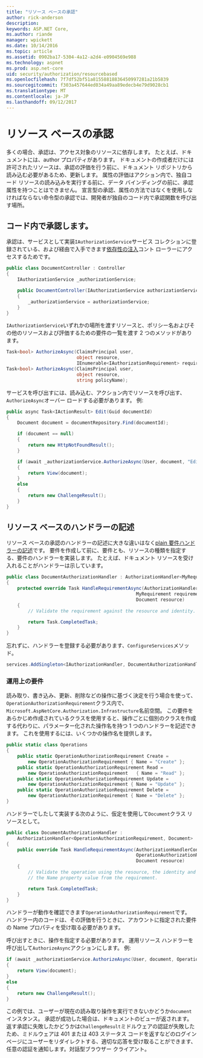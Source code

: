 ```yaml
---
title: "リソース ベースの承認"
author: rick-anderson
description: 
keywords: ASP.NET Core,
ms.author: riande
manager: wpickett
ms.date: 10/14/2016
ms.topic: article
ms.assetid: 0902ba17-5304-4a12-a2d4-e0904569e988
ms.technology: aspnet
ms.prod: asp.net-core
uid: security/authorization/resourcebased
ms.openlocfilehash: 7f7df52bf51a81558818836450997281a21b5839
ms.sourcegitcommit: f303a457644ed034a49aa89edecb4e79d9028cb1
ms.translationtype: MT
ms.contentlocale: ja-JP
ms.lasthandoff: 09/12/2017
---
```

# <a name="resource-based-authorization"></a>リソース ベースの承認

<a name=security-authorization-resource-based></a>

多くの場合、承認は、アクセス対象のリソースに依存します。 たとえば、ドキュメントには、author プロパティがあります。 ドキュメントの作成者だけには許可されたリソースは、承認の評価を行う前に、ドキュメント リポジトリから読み込む必要があるため、更新します。 属性の評価はアクション内で、独自コード リソースの読み込みを実行する前に、データ バインディングの前に、承認属性を持つことはできません。 宣言型の承認、属性の方法ではなくを使用しなければならない命令型の承認では、開発者が独自のコード内で承認関数を呼び出す場所。

## <a name="authorizing-within-your-code"></a>コード内で承認します。

承認は、サービスとして実装`IAuthorizationService`サービス コレクションに登録されている、および経由で入手できます[依存性の注入](../../fundamentals/dependency-injection.md#fundamentals-dependency-injection)コント ローラーにアクセスするためです。

```csharp
public class DocumentController : Controller
{
    IAuthorizationService _authorizationService;

    public DocumentController(IAuthorizationService authorizationService)
    {
        _authorizationService = authorizationService;
    }
}
```

`IAuthorizationService`いずれかの場所を渡すリソースと、ポリシー名およびその他のリソースおよび評価するための要件の一覧を渡す 2 つのメソッドがあります。

```csharp
Task<bool> AuthorizeAsync(ClaimsPrincipal user,
                          object resource,
                          IEnumerable<IAuthorizationRequirement> requirements);
Task<bool> AuthorizeAsync(ClaimsPrincipal user,
                          object resource,
                          string policyName);
```

<a name=security-authorization-resource-based-imperative></a>

サービスを呼び出すには、読み込む、アクション内でリソースを呼び出す、`AuthorizeAsync`オーバー ロードする必要があります。 例:

```csharp
public async Task<IActionResult> Edit(Guid documentId)
{
    Document document = documentRepository.Find(documentId);

    if (document == null)
    {
        return new HttpNotFoundResult();
    }

    if (await _authorizationService.AuthorizeAsync(User, document, "EditPolicy"))
    {
        return View(document);
    }
    else
    {
        return new ChallengeResult();
    }
}
```

## <a name="writing-a-resource-based-handler"></a>リソース ベースのハンドラーの記述

リソース ベースの承認のハンドラーの記述に大きな違いはなく[plain 要件ハンドラーの記述](policies.md#security-authorization-policies-based-authorization-handler)です。 要件を作成して前に、要件とも、リソースの種類を指定する、要件のハンドラーを実装します。 たとえば、ドキュメント リソースを受け入れることがハンドラーは示しています。

```csharp
public class DocumentAuthorizationHandler : AuthorizationHandler<MyRequirement, Document>
{
    protected override Task HandleRequirementAsync(AuthorizationHandlerContext context,
                                                MyRequirement requirement,
                                                Document resource)
    {
        // Validate the requirement against the resource and identity.

        return Task.CompletedTask;
    }
}
```

忘れずに、ハンドラーを登録する必要があります、`ConfigureServices`メソッド。

```csharp
services.AddSingleton<IAuthorizationHandler, DocumentAuthorizationHandler>();
```

### <a name="operational-requirements"></a>運用上の要件

読み取り、書き込み、更新、削除などの操作に基づく決定を行う場合を使って、`OperationAuthorizationRequirement`クラス内で、`Microsoft.AspNetCore.Authorization.Infrastructure`名前空間。 この要件をあらかじめ作成されているクラスを使用すると、操作ごとに個別のクラスを作成する代わりに、パラメーター化された操作名を持つ 1 つのハンドラーを記述できます。 これを使用するには、いくつかの操作名を提供します。

```csharp
public static class Operations
{
    public static OperationAuthorizationRequirement Create =
        new OperationAuthorizationRequirement { Name = "Create" };
    public static OperationAuthorizationRequirement Read =
        new OperationAuthorizationRequirement   { Name = "Read" };
    public static OperationAuthorizationRequirement Update =
        new OperationAuthorizationRequirement { Name = "Update" };
    public static OperationAuthorizationRequirement Delete =
        new OperationAuthorizationRequirement { Name = "Delete" };
}
```

ハンドラーでしたして実装する次のように、仮定を使用して`Document`クラス リソースとして。

```csharp
public class DocumentAuthorizationHandler :
    AuthorizationHandler<OperationAuthorizationRequirement, Document>
{
    public override Task HandleRequirementAsync(AuthorizationHandlerContext context,
                                                OperationAuthorizationRequirement requirement,
                                                Document resource)
    {
        // Validate the operation using the resource, the identity and
        // the Name property value from the requirement.

        return Task.CompletedTask;
    }
}
```

ハンドラーが動作を確認できます`OperationAuthorizationRequirement`です。 ハンドラー内のコードは、その評価を行うときに、アカウントに指定された要件の Name プロパティを受け取る必要があります。

呼び出すときに、操作を指定する必要があります。 運用リソース ハンドラーを呼び出して`AuthorizeAsync`アクションにします。 例:

```csharp
if (await _authorizationService.AuthorizeAsync(User, document, Operations.Read))
{
    return View(document);
}
else
{
    return new ChallengeResult();
}
```

この例では、ユーザーが現在の読み取り操作を実行できないかどうか`document`インスタンス。 承認が成功した場合は、ドキュメントのビューが返されます。 返す承認に失敗したかどうかは`ChallengeResult`ミドルウェアの認証が失敗したため、ミドルウェアは 401 または 403 ステータス コードを返すなどのログイン ページにユーザーをリダイレクトする、適切な応答を受け取ることができます、任意の認証を通知します。対話型ブラウザー クライアント。
